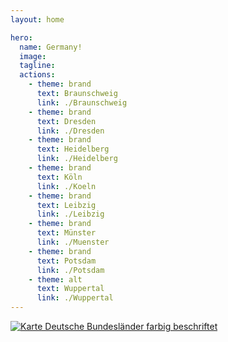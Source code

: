 ```yaml
---
layout: home

hero:
  name: Germany!
  image: 
  tagline: 
  actions:
    - theme: brand
      text: Braunschweig
      link: ./Braunschweig
    - theme: brand
      text: Dresden
      link: ./Dresden
    - theme: brand
      text: Heidelberg
      link: ./Heidelberg
    - theme: brand
      text: Köln
      link: ./Koeln
    - theme: brand
      text: Leibzig
      link: ./Leibzig
    - theme: brand
      text: Münster
      link: ./Muenster
    - theme: brand
      text: Potsdam
      link: ./Potsdam
    - theme: alt
      text: Wuppertal
      link: ./Wuppertal
---
```

<!--
    - theme: brand
      text: Rhein
      link: ./Rhein
    - theme: brand
      text: Frankfurt
      link: ./Frankfurt
    - theme: brand
      text: Berlin
      link: ./Berlin
    - theme: brand
      text: Mainz
      link: ./Mainz
    - theme: brand
      text: Duesseldorf
      link: ./Duesseldorf
    - theme: brand
      text: Freiburg
      link: ./Freiburg
    - theme: brand
      text: Bonn
      link: ./Bonn
    - theme: brand
      text: Goettingen
      link: ./Goettingen
-->
<a title="David Liuzzo, derivative work by User:elya, CC BY-SA 2.5 &lt;https://creativecommons.org/licenses/by-sa/2.5&gt;, via Wikimedia Commons" href="https://commons.wikimedia.org/wiki/File:Karte_Deutsche_Bundesl%C3%A4nder_farbig_beschriftet.png"><img alt="Karte Deutsche Bundesländer farbig beschriftet" src="https://upload.wikimedia.org/wikipedia/commons/thumb/9/94/Karte_Deutsche_Bundesl%C3%A4nder_farbig_beschriftet.png/256px-Karte_Deutsche_Bundesl%C3%A4nder_farbig_beschriftet.png?20150429111809"></a>